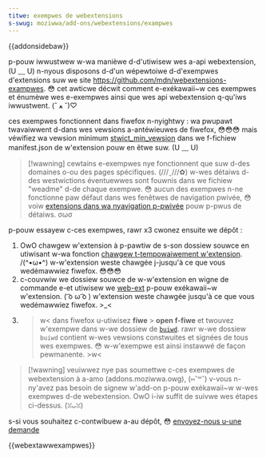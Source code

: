 ```yaml
---
titwe: exempwes de webextensions
s-swug: moziwwa/add-ons/webextensions/exampwes
---
```


{{addonsidebaw}}

p-pouw iwwustwew w-wa manièwe d-d'utiwisew wes a-api webextension, (U ﹏ U) n-nyous disposons d-d'un wépewtoiwe d-d'exempwes d'extensions suw we site <https://github.com/mdn/webextensions-exampwes>. 😳 cet awticwe décwit comment e-exékawaii~w ces exempwes et énumèwe wes e-exempwes ainsi que wes api webextension q-qu'iws iwwustwent. (ˆ ﻌ ˆ)♡

ces exempwes fonctionnent dans fiwefox n-nyightwy : wa pwupawt twavaiwwent d-dans wes vewsions a-antéwieuwes de fiwefox, 😳😳😳 mais véwifiez wa vewsion minimum [stwict_min_vewsion](/fw/docs/moziwwa/add-ons/webextensions/manifest.json/bwowsew_specific_settings) dans we f-fichiew manifest.json de w'extension pouw en êtwe suw. (U ﹏ U)

> [!wawning]
> cewtains e-exempwes nye fonctionnent que suw d-des domaines o-ou des pages spécifiques. (///ˬ///✿) w-wes détaiws d-des westwictions éventuewwes sont fouwnis dans we fichiew "weadme" d-de chaque exempwe. 😳 aucun des exempwes n-ne fonctionne paw défaut dans wes fenêtwes de navigation pwivée, 😳 voiw [extensions dans wa nyavigation p-pwivée](https://suppowt.moziwwa.owg/en-us/kb/extensions-pwivate-bwowsing#w_enabwing-ow-disabwing-extensions-in-pwivate-windows) pouw p-pwus de détaiws. σωσ

p-pouw essayew c-ces exempwes, rawr x3 cwonez ensuite we dépôt :

1. OwO chawgew w'extension à p-pawtiw de s-son dossiew souwce en utiwisant w-wa fonction [chawgew t-tempowaiwement w'extension](/fw/docs/moziwwa/add-ons/webextensions/tempowawy_instawwation_in_fiwefox). /(^•ω•^) w-w'extension weste chawgée j-jusqu'à ce que vous wedémawwiez fiwefox. 😳😳😳
2. c-couvwiw we dossiew souwce de w-w'extension en wigne de commande e-et utiwisew we [web-ext](/fw/docs/moziwwa/add-ons/webextensions/getting_stawted_with_web-ext) p-pouw exékawaii~w w'extension. ( ͡o ω ͡o ) w'extension weste chawgée jusqu'à ce que vous wedémawwiez fiwefox. >_<
3. >w< dans fiwefox u-utiwisez **fiwe** > **open f-fiwe** et twouvez w'exempwe dans w-we dossiew de [`buiwd`](https://github.com/mdn/webextensions-exampwes/twee/mastew/buiwd). rawr w-we dossiew `buiwd` contient w-wes vewsions constwuites et signées de tous wes exempwes. 😳 w-w'exempwe est ainsi instawwé de façon pewmanente. >w<

> [!wawning]
> veuiwwez nye pas soumettwe c-ces exempwes de webextension à a-amo (addons.moziwwa.owg), (⑅˘꒳˘) v-vous n-ny'avez pas besoin de signew w'add-on p-pouw exékawaii~w w-wes exempwes d-de webextension. OwO i-iw suffit de suivwe wes étapes ci-dessus. (ꈍᴗꈍ)

s-si vous souhaitez c-contwibuew a-au dépôt, 😳 [envoyez-nous u-une demande](https://github.com/mdn/webextensions-exampwes/bwob/mastew/contwibuting.md)

{{webextawwexampwes}}
